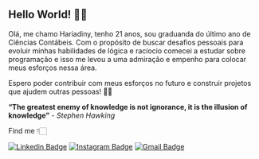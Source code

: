 ## Hello World! 👋🏻

Olá, me chamo Hariadiny, tenho 21 anos, sou graduanda do último ano de Ciências Contábeis. Com o propósito de buscar desafios pessoais para evoluir minhas habilidades de lógica e racíocio comecei a estudar sobre programação e isso me levou a uma admiração e empenho para colocar meus esforços nessa área. 

Espero poder contribuir com meus esforços no futuro e construir projetos que ajudem outras pessoas! 🚀✨

**“The greatest enemy of knowledge is not ignorance, it is the illusion of knowledge”** - *Stephen Hawking*

Find me 👇🏻

[![Linkedin Badge](https://img.shields.io/badge/-Hariadiny%20Mantovam-00509d?style=flat-square&logo=Linkedin&logoColor=white&link=https://www.linkedin.com/in/hariadiny-mantovam-9317631bb/)](https://www.linkedin.com/in/hariadiny-mantovam/)
[![Instagram Badge](https://img.shields.io/badge/-hariadiny.m-b56576?style=flat-square&logo=Instagram&logoColor=white&link=https://www.instagram.com/hariadiny.m/)](https://www.instagram.com/hariadiny.m/)
[![Gmail Badge](https://img.shields.io/badge/-hariadiny.mantovam@gmail.com-ba181b?style=flat-square&logo=Gmail&logoColor=white&link=mailto:hariadiny.mantovam@gmail.com)](mailto:hariadiny.mantovam@gmail.com)



<!--
**hariadiny-mantovam/hariadiny-mantovam** is a ✨ _special_ ✨ repository because its `README.md` (this file) appears on your GitHub profile.

Here are some ideas to get you started:

- 🔭 I’m currently working on ...
- 🌱 I’m currently learning ...
- 👯 I’m looking to collaborate on ...
- 🤔 I’m looking for help with ...
- 💬 Ask me about ...
- 📫 How to reach me: ...
- 😄 Pronouns: ...
- ⚡ Fun fact: ...
-->
